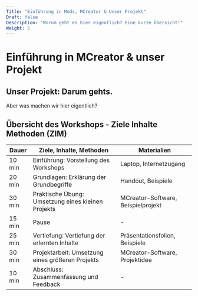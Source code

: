 ```yaml
---
Title: "Einführung in Mods, MCreator & Unser Projekt"
Draft: false
Description: "Worum geht es hier eigentlich? Eine kurze Übersicht!"
Weight: 5
---
```


# Einführung in MCreator & unser Projekt

## Unser Projekt: Darum gehts.

Aber was machen wir hier eigentlich? 


## Übersicht des Workshops - Ziele Inhalte Methoden (ZIM)


| Dauer | Ziele, Inhalte, Methoden | Materialien |
|-------|-------------------------|-------------|
| 10 min         | Einführung: Vorstellung des Workshops | Laptop, Internetzugang |
| 20 min         | Grundlagen: Erklärung der Grundbegriffe | Handout, Beispiele |
|        30 min          | Praktische Übung: Umsetzung eines kleinen Projekts | MCreator-Software, Beispielprojekt |
|        15 min         | Pause | - |
|        25 min         | Vertiefung: Vertiefung der erlernten Inhalte | Präsentationsfolien, Beispiele |
|        30 min         | Projektarbeit: Umsetzung eines größeren Projekts | MCreator-Software, Projektidee |
|        10 min         | Abschluss: Zusammenfassung und Feedback | - |

